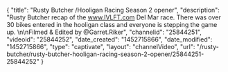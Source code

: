 {
    "title": "Rusty Butcher \/Hooligan Racing Season 2 opener",
    "description": "Rusty Butcher recap of the www.IVLFT.com Del Mar race. There was over 30 bikes entered in the hooligan class and everyone is stepping the game up. \n\nFilmed & Edited by @Garret.Riker",
    "channelid": "25844251",
    "videoid": "25844252",
    "date_created": "1452715866",
    "date_modified": "1452715866",
    "type": "captivate",
    "layout": "channelVideo",
    "url": "\/rusty-butcher\/rusty-butcher-hooligan-racing-season-2-opener\/25844251-25844252"
}